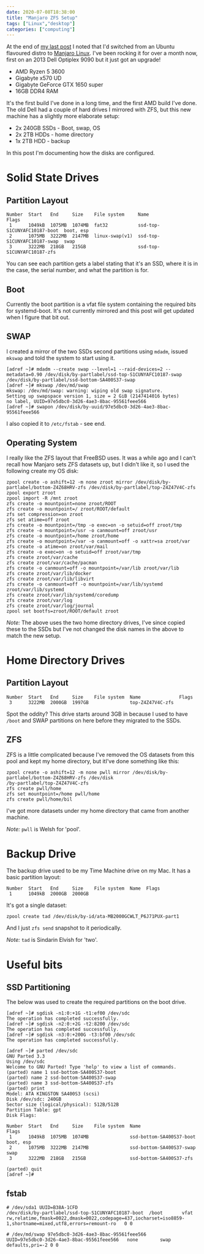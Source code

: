 ```yaml
---
date: 2020-07-08T18:38:00
title: "Manjaro ZFS Setup"
tags: ["Linux","desktop"]
categories: ["computing"]
---
```


At the end of [my last post](/2020/05/31/migrating-my-desktop-to-linux/) I noted that I'd switched from an Ubuntu flavoured distro to [Manjaro Linux](https://www.manjaro.org/).  I've been rocking it for over a month now, first on an 2013 Dell Optiplex 9090 but it just got an upgrade!

* AMD Ryzen 5 3600
* Gigabyte x570 UD
* Gigabyte GeForce GTX 1650 super
* 16GB DDR4 RAM

It's the first build I've done in a long time, and the first AMD build I've done.  The old Dell had a couple of hard drives I mirrored with ZFS, but this new machine has a slightly more elaborate setup:

* 2x 240GB SSDs - Boot, swap, OS
* 2x 2TB HDDs - home directory
* 1x 2TB HDD - backup

In this post I'm documenting how the disks are configured.

# Solid State Drives

## Partition Layout

```
Number  Start   End     Size    File system     Name                         Flags
 1      1049kB  1075MB  1074MB  fat32           ssd-top-S1CUNYAFC10187-boot  boot, esp
 2      1075MB  3222MB  2147MB  linux-swap(v1)  ssd-top-S1CUNYAFC10187-swap  swap
 3      3222MB  218GB   215GB                   ssd-top-S1CUNYAFC10187-zfs
```

You can see each partition gets a label stating that it's an SSD, where it is in the case, the serial number, and what the partition is for.

## Boot

Currently the boot partition is a vfat file system containing the required bits for systemd-boot.  It's not currently mirrored and this post will get updated when I figure that bit out.

## SWAP

I created a mirror of the two SSDs second partitions using `mdadm`, issued `mkswap` and told the system to start using it.

```
[adref ~]# mdadm --create swap --level=1 --raid-devices=2 --metadata=0.90 /dev/disk/by-partlabel/ssd-top-S1CUNYAFC10187-swap /dev/disk/by-partlabel/ssd-bottom-SA400S37-swap
[adref ~]# mkswap /dev/md/swap
mkswap: /dev/md/swap: warning: wiping old swap signature.
Setting up swapspace version 1, size = 2 GiB (2147414016 bytes)
no label, UUID=97e5dbc0-3d26-4ae3-8bac-95561feee566
[adref ~]# swapon /dev/disk/by-uuid/97e5dbc0-3d26-4ae3-8bac-95561feee566

```

I also copied it to `/etc/fstab` - see end.

## Operating System

I really like the ZFS layout that FreeBSD uses.  It was a while ago and I can't recall how Manjaro sets ZFS datasets up, but I didn't like it, so I used the following create my OS disk:

```
zpool create -o ashift=12 -m none zroot mirror /dev/disk/by-partlabel/bottom-Z4Z68HRV-zfs /dev/disk/by-partlabel/top-Z4Z47V4C-zfs
zpool export zroot
zpool import -R /mnt zroot
zfs create -o mountpoint=none zroot/ROOT
zfs create -o mountpoint=/ zroot/ROOT/default
zfs set compression=on zroot
zfs set atime=off zroot
zfs create -o mountpoint=/tmp -o exec=on -o setuid=off zroot/tmp
zfs create -o mountpoint=/usr -o canmount=off zroot/usr
zfs create -o mountpoint=/home zroot/home
zfs create -o mountpoint=/var -o canmount=off -o xattr=sa zroot/var
zfs create -o atime=on zroot/var/mail
zfs create -o exec=on -o setuid=off zroot/var/tmp
zfs create zroot/var/cache
zfs create zroot/var/cache/pacman
zfs create -o canmount=off -o mountpoint=/var/lib zroot/var/lib
zfs create zroot/var/lib/docker
zfs create zroot/var/lib/libvirt
zfs create -o canmount=off -o mountpoint=/var/lib/systemd zroot/var/lib/systemd
zfs create zroot/var/lib/systemd/coredump
zfs create zroot/var/log
zfs create zroot/var/log/journal
zpool set bootfs=zroot/ROOT/default zroot
```

_Note:_ The above uses the two home directory drives, I've since copied these to the SSDs but I've not changed the disk names in the above to match the new setup.

# Home Directory Drives

## Partition Layout

```
Number  Start   End     Size    File system  Name              Flags
 3      3222MB  2000GB  1997GB               top-Z4Z47V4C-zfs
```

Spot the oddity?  This drive starts around 3GB in because I used to have `/boot` and SWAP partitions on here before they migrated to the SSDs.

## ZFS

ZFS is a little complicated because I've removed the OS datasets from this pool and kept my home directory, but itI've done something like this:

```
zpool create -o ashift=12 -m none pwll mirror /dev/disk/by-partlabel/bottom-Z4Z68HRV-zfs /dev/disk
/by-partlabel/top-Z4Z47V4C-zfs
zfs create pwll/home
zfs set mountpoint=/home pwll/home
zfs create pwll/home/bil
```

I've got more datasets under my home directory that came from another machine.

_Note:_ `pwll` is Welsh for 'pool'.

# Backup Drive

The backup drive used to be my Time Machine drive on my Mac.  It has a basic partition layout:

```
Number  Start   End     Size    File system  Name  Flags
 1      1049kB  2000GB  2000GB
```

It's got a single dataset:

```
zpool create tad /dev/disk/by-id/ata-MB2000GCWLT_P6J71PUX-part1
```

And I just `zfs send` snapshot to it periodically.  

_Note:_ `tad` is Sindarin Elvish for 'two'.

# Useful bits

## SSD Partitioning

The below was used to create the required partitions on the boot drive.

```
[adref ~]# sgdisk -n1:0:+1G -t1:ef00 /dev/sdc
The operation has completed successfully.
[adref ~]# sgdisk -n2:0:+2G -t2:8200 /dev/sdc
The operation has completed successfully.
[adref ~]# sgdisk -n3:0:+200G -t3:bf00 /dev/sdc
The operation has completed successfully.

[adref ~]# parted /dev/sdc
GNU Parted 3.3
Using /dev/sdc
Welcome to GNU Parted! Type 'help' to view a list of commands.
(parted) name 1 ssd-bottom-SA400S37-boot                                  
(parted) name 2 ssd-bottom-SA400S37-swap
(parted) name 3 ssd-bottom-SA400S37-zfs
(parted) print                                                            
Model: ATA KINGSTON SA400S3 (scsi)
Disk /dev/sdc: 240GB
Sector size (logical/physical): 512B/512B
Partition Table: gpt
Disk Flags: 

Number  Start   End     Size    File system  Name                      Flags
 1      1049kB  1075MB  1074MB               ssd-bottom-SA400S37-boot  boot, esp
 2      1075MB  3222MB  2147MB               ssd-bottom-SA400S37-swap  swap
 3      3222MB  218GB   215GB                ssd-bottom-SA400S37-zfs

(parted) quit                                                             
[adref ~]#
```

## fstab

```
# /dev/sda1 UUID=B38A-1CFD
/dev/disk/by-partlabel/ssd-top-S1CUNYAFC10187-boot	/boot     	vfat      	rw,relatime,fmask=0022,dmask=0022,codepage=437,iocharset=iso8859-1,shortname=mixed,utf8,errors=remount-ro	0 0

# /dev/md/swap 97e5dbc0-3d26-4ae3-8bac-95561feee566
UUID=97e5dbc0-3d26-4ae3-8bac-95561feee566	none      	swap      	defaults,pri=-2	0 0
```